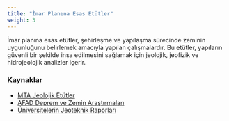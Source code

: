 ```yaml
---
title: "İmar Planına Esas Etütler"
weight: 3
---
```


İmar planına esas etütler, şehirleşme ve yapılaşma sürecinde zeminin uygunluğunu belirlemek amacıyla yapılan çalışmalardır. Bu etütler, yapıların güvenli bir şekilde inşa edilmesini sağlamak için jeolojik, jeofizik ve hidrojeolojik analizler içerir.

### Kaynaklar
- [MTA Jeolojik Etütler](https://www.mta.gov.tr/v3.0/)
- [AFAD Deprem ve Zemin Araştırmaları](https://www.afad.gov.tr/)
- [Üniversitelerin Jeoteknik Raporları](https://www.ktu.edu.tr/dosyalar/huam_rG7tm.pdf)